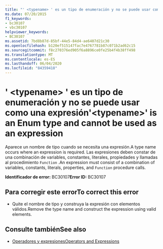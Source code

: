 ```yaml
---
title: "' <typename> ' es un tipo de enumeración y no se puede usar como una expresión"
ms.date: 07/20/2015
f1_keywords:
- bc30107
- vbc30107
helpviewer_keywords:
- BC30107
ms.assetid: 7bd8b87d-85bf-44e5-84d4-ae6407d21c30
ms.openlocfilehash: b120ef515147fac7e4767781b87c071b2ad62c15
ms.sourcegitcommit: f8c270376ed905f6a8896ce0fe25b4f4b38ff498
ms.translationtype: MT
ms.contentlocale: es-ES
ms.lasthandoff: 06/04/2020
ms.locfileid: "84359418"
---
```

# <a name="typename-is-an-enum-type-and-cannot-be-used-as-an-expression"></a><span data-ttu-id="e30f8-102">' \<typename> ' es un tipo de enumeración y no se puede usar como una expresión</span><span class="sxs-lookup"><span data-stu-id="e30f8-102">'\<typename>' is an Enum type and cannot be used as an expression</span></span>
<span data-ttu-id="e30f8-103">Aparece un nombre de tipo cuando se necesita una expresión.</span><span class="sxs-lookup"><span data-stu-id="e30f8-103">A type name occurs where an expression is required.</span></span> <span data-ttu-id="e30f8-104">Las expresiones deben constar de una combinación de variables, constantes, literales, propiedades y llamadas al procedimiento `Function` .</span><span class="sxs-lookup"><span data-stu-id="e30f8-104">An expression must consist of a combination of variables, constants, literals, properties, and `Function` procedure calls.</span></span>  
  
 <span data-ttu-id="e30f8-105">**Identificador de error:** BC30107</span><span class="sxs-lookup"><span data-stu-id="e30f8-105">**Error ID:** BC30107</span></span>  
  
## <a name="to-correct-this-error"></a><span data-ttu-id="e30f8-106">Para corregir este error</span><span class="sxs-lookup"><span data-stu-id="e30f8-106">To correct this error</span></span>  
  
- <span data-ttu-id="e30f8-107">Quite el nombre de tipo y construya la expresión con elementos válidos.</span><span class="sxs-lookup"><span data-stu-id="e30f8-107">Remove the type name and construct the expression using valid elements.</span></span>  
  
## <a name="see-also"></a><span data-ttu-id="e30f8-108">Consulte también</span><span class="sxs-lookup"><span data-stu-id="e30f8-108">See also</span></span>

- [<span data-ttu-id="e30f8-109">Operadores y expresiones</span><span class="sxs-lookup"><span data-stu-id="e30f8-109">Operators and Expressions</span></span>](../programming-guide/language-features/operators-and-expressions/index.md)
